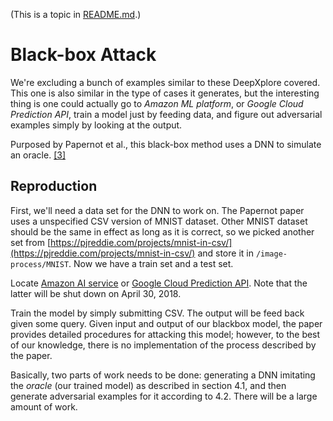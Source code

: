 (This is a topic in [README.md](../README.md).)

# Black-box Attack

We're excluding a bunch of examples similar to these DeepXplore covered. This one is also similar in the type of cases it generates, but the interesting thing is one could actually go to *Amazon ML platform*, or *Google Cloud Prediction API*, train a model just by feeding data, and figure out adversarial examples simply by looking at the output. 

Purposed by Papernot et al., this black-box method uses a DNN to simulate an oracle. [[3]](black-box-1602.02697.pdf)

## Reproduction

First, we'll need a data set for the DNN to work on. The Papernot paper uses a unspecified CSV version of MNIST dataset. Other MNIST dataset should be the same in effect as long as it is correct, so we picked another set from [https://pjreddie.com/projects/mnist-in-csv/](https://pjreddie.com/projects/mnist-in-csv/) and store it in `/image-process/MNIST`. Now we have a train set and a test set.

Locate [Amazon AI service](https://aws.amazon.com/machine-learning) or [Google Cloud Prediction API](https://cloud.google.com/prediction/). Note that the latter will be shut down on April 30, 2018. 

Train the model by simply submitting CSV. The output will be feed back given some query. Given input and output of our blackbox model, the paper provides detailed procedures for attacking this model; however, to the best of our knowledge, there is no implementation of the process described by the paper. 

Basically, two parts of work needs to be done: generating a DNN imitating the *oracle* (our trained model) as described in section 4.1, and then generate adversarial examples for it according to 4.2. There will be a large amount of work.
